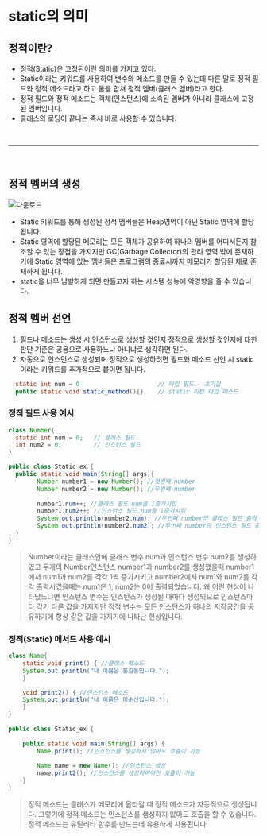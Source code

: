 # static의 의미

## 정적이란?
- 정적(Static)은 고정된이란 의미를 가지고 있다. 
- Static이라는 키워드를 사용하여 변수와 메소드를 만들 수 있는데 다른 말로 정적 필드와 정적 메소드라고 하고 둘을 합쳐 정적 멤버(클래스 멤버)라고 한다.
- 정적 필드와 정적 메소드는 객체(인스턴스)에 소속된 멤버가 아니라 클래스에 고정된 멤버입니다.
- 클래스의 로딩이 끝나는 즉시 바로 사용할 수 있습니다.

<br />
<hr />
<br />

## 정적 멤버의 생성
![다운로드](https://user-images.githubusercontent.com/63120360/168941814-e29cf109-5dde-4d5a-861d-3102895d9cf0.png)

- Static 키워드를 통해 생성된 정적 멤버들은 Heap영억이 아닌 Static 영역에 할당됩니다. 
- Static 영역에 할당된 메모리는 모든 객체가 공유하여 하나의 멤버를 어디서든지 참조할 수 있는 장점을 가지지만 GC(Garbage Collector)의 관리 영역 밖에 존재하기에 Static 영역에 있는 멤버들은 프로그램의 종료시까지 메모리가 할당된 채로 존재하게 됩니다.
- static을 너무 남발하게 되면 만들고자 하는 시스템 성능에 악영향을 줄 수 있습니다.

## 정적 멤버 선언
1. 필드나 메소드는 생성 시 인스턴스로 생성할 것인지 정적으로 생성할 것인지에 대한 판단 기준은 공용으로 사용하느냐 아니냐로 생각하면 된다.
2. 자동으로 인스턴스로 생성되며 정적으로 생성하려면 필드와 메소드 선언 시 static이라는 키워드를 추가적으로 붙이면 됩니다.

```Java
  static int num = 0                      // 타입 필드 - 초기값
  public static void static_method(){}    // static 리턴 타입 메소드
```

### 정적 필드 사용 예시
```Java
class Number{
  static int num = 0;   // 클래스 필드
  int num2 = 0;         // 인스턴스 필드
}

public class Static_ex {
  public static void main(String[] args){
        Number number1 = new Number(); //첫번째 number
    	Number number2 = new Number(); //두번쨰 number
    	
    	number1.num++; //클래스 필드 num을 1증가시킴
    	number1.num2++; //인스턴스 필드 num을 1증가시킴
    	System.out.println(number2.num); //두번째 number의 클래스 필드 출력
    	System.out.println(number2.num2); //두번째 number의 인스턴스 필드 출력
  }
}
```

> Number이라는 클래스안에 클래스 변수 num과 인스턴스 변수 num2를 생성하였고 두개의 Number인스턴스 number1과 number2를 생성했을때 number1에서 num1과 num2를 각각 1씩 증가시키고 number2에서 num1와 num2를 각각 출력시켰을때는 num1은 1, num2는 0이 출력되었습니다. 왜 이런 현상이 나타났느냐면 인스턴스 변수는 인스턴스가 생성될 때마다 생성되므로 인스턴스마다 각기 다른 값을 가지지만 정적 변수는 모든 인스턴스가 하나의 저장공간을 공유하기에 항상 같은 값을 가지기에 나타난 현상입니다.


### 정적(Static) 메서드 사용 예시
``` Java
class Name{
    static void print() { //클래스 메소드
	System.out.println("내 이름은 홍길동입니다.");
    }

    void print2() { //인스턴스 메소드
	System.out.println("내 이름은 이순신입니다.");
    }
}

public class Static_ex {
	
    public static void main(String[] args) {
        Name.print(); //인스턴스를 생성하지 않아도 호출이 가능
    	
        Name name = new Name(); //인스턴스 생성
        name.print2(); //인스턴스를 생성하여야만 호출이 가능
    }
}
```
> 정적 메소드는 클래스가 메모리에 올라갈 때 정적 메소드가 자동적으로 생성됩니다. 그렇기에 정적 메소드는 인스턴스를 생성하지 않아도 호출을 할 수 있습니다. 정적 메소드는 유틸리티 함수를 만드는데 유용하게 사용됩니다.
